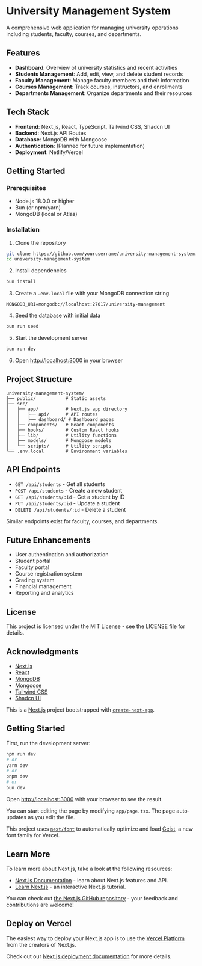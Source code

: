 # University Management System

A comprehensive web application for managing university operations including students, faculty, courses, and departments.

## Features

- **Dashboard**: Overview of university statistics and recent activities
- **Students Management**: Add, edit, view, and delete student records
- **Faculty Management**: Manage faculty members and their information
- **Courses Management**: Track courses, instructors, and enrollments
- **Departments Management**: Organize departments and their resources

## Tech Stack

- **Frontend**: Next.js, React, TypeScript, Tailwind CSS, Shadcn UI
- **Backend**: Next.js API Routes
- **Database**: MongoDB with Mongoose
- **Authentication**: (Planned for future implementation)
- **Deployment**: Netlify/Vercel

## Getting Started

### Prerequisites

- Node.js 18.0.0 or higher
- Bun (or npm/yarn)
- MongoDB (local or Atlas)

### Installation

1. Clone the repository
```bash
git clone https://github.com/yourusername/university-management-system.git
cd university-management-system
```

2. Install dependencies
```bash
bun install
```

3. Create a `.env.local` file with your MongoDB connection string
```
MONGODB_URI=mongodb://localhost:27017/university-management
```

4. Seed the database with initial data
```bash
bun run seed
```

5. Start the development server
```bash
bun run dev
```

6. Open [http://localhost:3000](http://localhost:3000) in your browser

## Project Structure

```
university-management-system/
├── public/           # Static assets
├── src/
│   ├── app/          # Next.js app directory
│   │   ├── api/      # API routes
│   │   ├── dashboard/ # Dashboard pages
│   ├── components/   # React components
│   ├── hooks/        # Custom React hooks
│   ├── lib/          # Utility functions
│   ├── models/       # Mongoose models
│   └── scripts/      # Utility scripts
└── .env.local        # Environment variables
```

## API Endpoints

- `GET /api/students` - Get all students
- `POST /api/students` - Create a new student
- `GET /api/students/:id` - Get a student by ID
- `PUT /api/students/:id` - Update a student
- `DELETE /api/students/:id` - Delete a student

Similar endpoints exist for faculty, courses, and departments.

## Future Enhancements

- User authentication and authorization
- Student portal
- Faculty portal
- Course registration system
- Grading system
- Financial management
- Reporting and analytics

## License

This project is licensed under the MIT License - see the LICENSE file for details.

## Acknowledgments

- [Next.js](https://nextjs.org/)
- [React](https://reactjs.org/)
- [MongoDB](https://www.mongodb.com/)
- [Mongoose](https://mongoosejs.com/)
- [Tailwind CSS](https://tailwindcss.com/)
- [Shadcn UI](https://ui.shadcn.com/)

This is a [Next.js](https://nextjs.org) project bootstrapped with [`create-next-app`](https://nextjs.org/docs/app/api-reference/cli/create-next-app).

## Getting Started

First, run the development server:

```bash
npm run dev
# or
yarn dev
# or
pnpm dev
# or
bun dev
```

Open [http://localhost:3000](http://localhost:3000) with your browser to see the result.

You can start editing the page by modifying `app/page.tsx`. The page auto-updates as you edit the file.

This project uses [`next/font`](https://nextjs.org/docs/app/building-your-application/optimizing/fonts) to automatically optimize and load [Geist](https://vercel.com/font), a new font family for Vercel.

## Learn More

To learn more about Next.js, take a look at the following resources:

- [Next.js Documentation](https://nextjs.org/docs) - learn about Next.js features and API.
- [Learn Next.js](https://nextjs.org/learn) - an interactive Next.js tutorial.

You can check out [the Next.js GitHub repository](https://github.com/vercel/next.js) - your feedback and contributions are welcome!

## Deploy on Vercel

The easiest way to deploy your Next.js app is to use the [Vercel Platform](https://vercel.com/new?utm_medium=default-template&filter=next.js&utm_source=create-next-app&utm_campaign=create-next-app-readme) from the creators of Next.js.

Check out our [Next.js deployment documentation](https://nextjs.org/docs/app/building-your-application/deploying) for more details.

